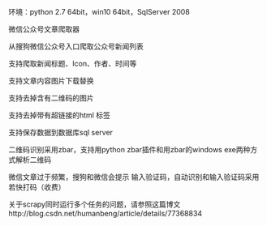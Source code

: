 
环境：python 2.7 64bit，win10 64bit，SqlServer 2008

微信公众号文章爬取器

从搜狗微信公众号入口爬取公众号新闻列表

支持爬取新闻标题、Icon、作者、时间等

支持文章内容图片下载替换

支持去掉含有二维码的图片

支持去掉带有超链接的html 标签

支持保存数据到数据库sql server

二维码识别采用zbar，支持用python zbar插件和用zbar的windows exe两种方式解析二维码

微信文章过于频繁，搜狗和微信会提示 输入验证码，自动识别和输入验证码采用 若快打码（收费）

关于scrapy同时运行多个任务的问题，请参照这篇博文http://blog.csdn.net/humanbeng/article/details/77368834